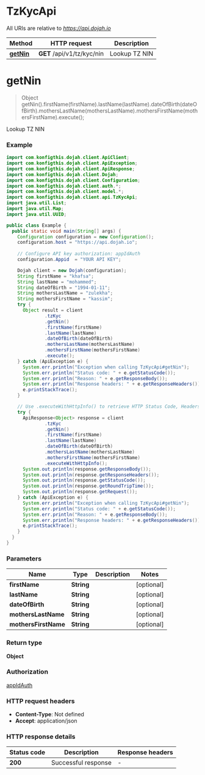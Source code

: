 # TzKycApi

All URIs are relative to *https://api.dojah.io*

| Method | HTTP request | Description |
|------------- | ------------- | -------------|
| [**getNin**](TzKycApi.md#getNin) | **GET** /api/v1/tz/kyc/nin | Lookup TZ NIN |


<a name="getNin"></a>
# **getNin**
> Object getNin().firstName(firstName).lastName(lastName).dateOfBirth(dateOfBirth).mothersLastName(mothersLastName).mothersFirstName(mothersFirstName).execute();

Lookup TZ NIN

### Example
```java
import com.konfigthis.dojah.client.ApiClient;
import com.konfigthis.dojah.client.ApiException;
import com.konfigthis.dojah.client.ApiResponse;
import com.konfigthis.dojah.client.Dojah;
import com.konfigthis.dojah.client.Configuration;
import com.konfigthis.dojah.client.auth.*;
import com.konfigthis.dojah.client.model.*;
import com.konfigthis.dojah.client.api.TzKycApi;
import java.util.List;
import java.util.Map;
import java.util.UUID;

public class Example {
  public static void main(String[] args) {
    Configuration configuration = new Configuration();
    configuration.host = "https://api.dojah.io";
    
    // Configure API key authorization: appIdAuth
    configuration.Appid  = "YOUR API KEY";

    Dojah client = new Dojah(configuration);
    String firstName = "khafsa";
    String lastName = "mohammed";
    String dateOfBirth = "1994-01-11";
    String mothersLastName = "zulekha";
    String mothersFirstName = "kassim";
    try {
      Object result = client
              .tzKyc
              .getNin()
              .firstName(firstName)
              .lastName(lastName)
              .dateOfBirth(dateOfBirth)
              .mothersLastName(mothersLastName)
              .mothersFirstName(mothersFirstName)
              .execute();
    } catch (ApiException e) {
      System.err.println("Exception when calling TzKycApi#getNin");
      System.err.println("Status code: " + e.getStatusCode());
      System.err.println("Reason: " + e.getResponseBody());
      System.err.println("Response headers: " + e.getResponseHeaders());
      e.printStackTrace();
    }

    // Use .executeWithHttpInfo() to retrieve HTTP Status Code, Headers and Request
    try {
      ApiResponse<Object> response = client
              .tzKyc
              .getNin()
              .firstName(firstName)
              .lastName(lastName)
              .dateOfBirth(dateOfBirth)
              .mothersLastName(mothersLastName)
              .mothersFirstName(mothersFirstName)
              .executeWithHttpInfo();
      System.out.println(response.getResponseBody());
      System.out.println(response.getResponseHeaders());
      System.out.println(response.getStatusCode());
      System.out.println(response.getRoundTripTime());
      System.out.println(response.getRequest());
    } catch (ApiException e) {
      System.err.println("Exception when calling TzKycApi#getNin");
      System.err.println("Status code: " + e.getStatusCode());
      System.err.println("Reason: " + e.getResponseBody());
      System.err.println("Response headers: " + e.getResponseHeaders());
      e.printStackTrace();
    }
  }
}

```

### Parameters

| Name | Type | Description  | Notes |
|------------- | ------------- | ------------- | -------------|
| **firstName** | **String**|  | [optional] |
| **lastName** | **String**|  | [optional] |
| **dateOfBirth** | **String**|  | [optional] |
| **mothersLastName** | **String**|  | [optional] |
| **mothersFirstName** | **String**|  | [optional] |

### Return type

**Object**

### Authorization

[appIdAuth](../README.md#appIdAuth)

### HTTP request headers

 - **Content-Type**: Not defined
 - **Accept**: application/json

### HTTP response details
| Status code | Description | Response headers |
|-------------|-------------|------------------|
| **200** | Successful response |  -  |

